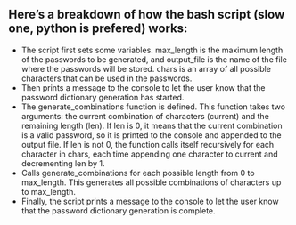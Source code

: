 ## Here’s a breakdown of how the bash script (slow one, python is prefered) works:
- The script first sets some variables. max_length is the maximum length of the passwords to be generated, and output_file is the name of the file where the passwords will be stored. chars is an array of all possible characters that can be used in the passwords.
- Then prints a message to the console to let the user know that the password dictionary generation has started.
- The generate_combinations function is defined. This function takes two arguments: the current combination of characters (current) and the remaining length (len). If len is 0, it means that the current combination is a valid password, so it is printed to the console and appended to the output file. If len is not 0, the function calls itself recursively for each character in chars, each time appending one character to current and decrementing len by 1.
- Calls generate_combinations for each possible length from 0 to max_length. This generates all possible combinations of characters up to max_length.
- Finally, the script prints a message to the console to let the user know that the password dictionary generation is complete.
